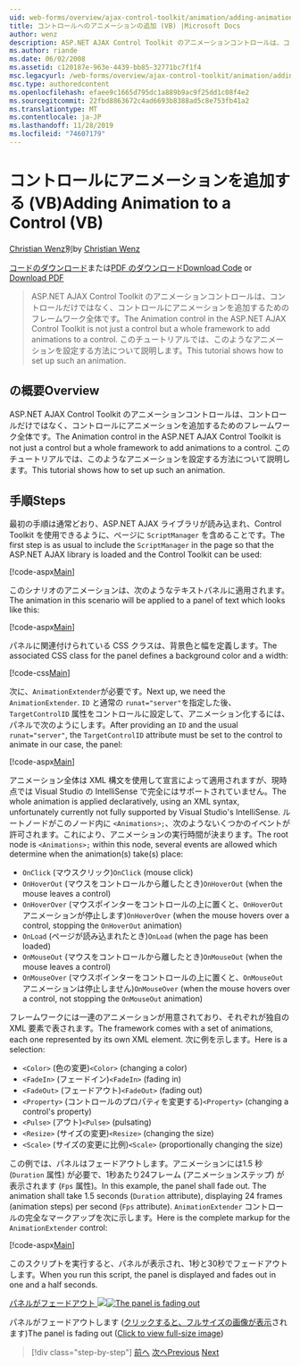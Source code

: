 ```yaml
---
uid: web-forms/overview/ajax-control-toolkit/animation/adding-animation-to-a-control-vb
title: コントロールへのアニメーションの追加 (VB) |Microsoft Docs
author: wenz
description: ASP.NET AJAX Control Toolkit のアニメーションコントロールは、コントロールだけではなく、コントロールにアニメーションを追加するためのフレームワーク全体です。 このチュートリアルでは、
ms.author: riande
ms.date: 06/02/2008
ms.assetid: c120187e-963e-4439-bb85-32771bc7f1f4
msc.legacyurl: /web-forms/overview/ajax-control-toolkit/animation/adding-animation-to-a-control-vb
msc.type: authoredcontent
ms.openlocfilehash: efaee9c1665d795dc1a889b9ac9f25dd1c08f4e2
ms.sourcegitcommit: 22fbd8863672c4ad6693b8388ad5c8e753fb41a2
ms.translationtype: MT
ms.contentlocale: ja-JP
ms.lasthandoff: 11/28/2019
ms.locfileid: "74607179"
---
```

# <a name="adding-animation-to-a-control-vb"></a><span data-ttu-id="9e130-104">コントロールにアニメーションを追加する (VB)</span><span class="sxs-lookup"><span data-stu-id="9e130-104">Adding Animation to a Control (VB)</span></span>

<span data-ttu-id="9e130-105">[Christian Wenz](https://github.com/wenz)別</span><span class="sxs-lookup"><span data-stu-id="9e130-105">by [Christian Wenz](https://github.com/wenz)</span></span>

<span data-ttu-id="9e130-106">[コードのダウンロード](https://download.microsoft.com/download/f/9/a/f9a26acd-8df4-4484-8a18-199e4598f411/Animation1.vb.zip)または[PDF のダウンロード](https://download.microsoft.com/download/6/7/1/6718d452-ff89-4d3f-a90e-c74ec2d636a3/animation1VB.pdf)</span><span class="sxs-lookup"><span data-stu-id="9e130-106">[Download Code](https://download.microsoft.com/download/f/9/a/f9a26acd-8df4-4484-8a18-199e4598f411/Animation1.vb.zip) or [Download PDF](https://download.microsoft.com/download/6/7/1/6718d452-ff89-4d3f-a90e-c74ec2d636a3/animation1VB.pdf)</span></span>

> <span data-ttu-id="9e130-107">ASP.NET AJAX Control Toolkit のアニメーションコントロールは、コントロールだけではなく、コントロールにアニメーションを追加するためのフレームワーク全体です。</span><span class="sxs-lookup"><span data-stu-id="9e130-107">The Animation control in the ASP.NET AJAX Control Toolkit is not just a control but a whole framework to add animations to a control.</span></span> <span data-ttu-id="9e130-108">このチュートリアルでは、このようなアニメーションを設定する方法について説明します。</span><span class="sxs-lookup"><span data-stu-id="9e130-108">This tutorial shows how to set up such an animation.</span></span>

## <a name="overview"></a><span data-ttu-id="9e130-109">の概要</span><span class="sxs-lookup"><span data-stu-id="9e130-109">Overview</span></span>

<span data-ttu-id="9e130-110">ASP.NET AJAX Control Toolkit のアニメーションコントロールは、コントロールだけではなく、コントロールにアニメーションを追加するためのフレームワーク全体です。</span><span class="sxs-lookup"><span data-stu-id="9e130-110">The Animation control in the ASP.NET AJAX Control Toolkit is not just a control but a whole framework to add animations to a control.</span></span> <span data-ttu-id="9e130-111">このチュートリアルでは、このようなアニメーションを設定する方法について説明します。</span><span class="sxs-lookup"><span data-stu-id="9e130-111">This tutorial shows how to set up such an animation.</span></span>

## <a name="steps"></a><span data-ttu-id="9e130-112">手順</span><span class="sxs-lookup"><span data-stu-id="9e130-112">Steps</span></span>

<span data-ttu-id="9e130-113">最初の手順は通常どおり、ASP.NET AJAX ライブラリが読み込まれ、Control Toolkit を使用できるように、ページに `ScriptManager` を含めることです。</span><span class="sxs-lookup"><span data-stu-id="9e130-113">The first step is as usual to include the `ScriptManager` in the page so that the ASP.NET AJAX library is loaded and the Control Toolkit can be used:</span></span>

[!code-aspx[Main](adding-animation-to-a-control-vb/samples/sample1.aspx)]

<span data-ttu-id="9e130-114">このシナリオのアニメーションは、次のようなテキストパネルに適用されます。</span><span class="sxs-lookup"><span data-stu-id="9e130-114">The animation in this scenario will be applied to a panel of text which looks like this:</span></span>

[!code-aspx[Main](adding-animation-to-a-control-vb/samples/sample2.aspx)]

<span data-ttu-id="9e130-115">パネルに関連付けられている CSS クラスは、背景色と幅を定義します。</span><span class="sxs-lookup"><span data-stu-id="9e130-115">The associated CSS class for the panel defines a background color and a width:</span></span>

[!code-css[Main](adding-animation-to-a-control-vb/samples/sample3.css)]

<span data-ttu-id="9e130-116">次に、`AnimationExtender`が必要です。</span><span class="sxs-lookup"><span data-stu-id="9e130-116">Next up, we need the `AnimationExtender`.</span></span> <span data-ttu-id="9e130-117">`ID` と通常の `runat="server"`を指定した後、`TargetControlID` 属性をコントロールに設定して、アニメーション化するには、パネルで次のようにします。</span><span class="sxs-lookup"><span data-stu-id="9e130-117">After providing an `ID` and the usual `runat="server"`, the `TargetControlID` attribute must be set to the control to animate in our case, the panel:</span></span>

[!code-aspx[Main](adding-animation-to-a-control-vb/samples/sample4.aspx)]

<span data-ttu-id="9e130-118">アニメーション全体は XML 構文を使用して宣言によって適用されますが、現時点では Visual Studio の IntelliSense で完全にはサポートされていません。</span><span class="sxs-lookup"><span data-stu-id="9e130-118">The whole animation is applied declaratively, using an XML syntax, unfortunately currently not fully supported by Visual Studio's IntelliSense.</span></span> <span data-ttu-id="9e130-119">ルートノードがこのノード内に `<Animations>;`、次のようないくつかのイベントが許可されます。これにより、アニメーションの実行時間が決まります。</span><span class="sxs-lookup"><span data-stu-id="9e130-119">The root node is `<Animations>;` within this node, several events are allowed which determine when the animation(s) take(s) place:</span></span>

- <span data-ttu-id="9e130-120">`OnClick` (マウスクリック)</span><span class="sxs-lookup"><span data-stu-id="9e130-120">`OnClick` (mouse click)</span></span>
- <span data-ttu-id="9e130-121">`OnHoverOut` (マウスをコントロールから離したとき)</span><span class="sxs-lookup"><span data-stu-id="9e130-121">`OnHoverOut` (when the mouse leaves a control)</span></span>
- <span data-ttu-id="9e130-122">`OnHoverOver` (マウスポインターをコントロールの上に置くと、`OnHoverOut` アニメーションが停止します)</span><span class="sxs-lookup"><span data-stu-id="9e130-122">`OnHoverOver` (when the mouse hovers over a control, stopping the `OnHoverOut` animation)</span></span>
- <span data-ttu-id="9e130-123">`OnLoad` (ページが読み込まれたとき)</span><span class="sxs-lookup"><span data-stu-id="9e130-123">`OnLoad` (when the page has been loaded)</span></span>
- <span data-ttu-id="9e130-124">`OnMouseOut` (マウスをコントロールから離したとき)</span><span class="sxs-lookup"><span data-stu-id="9e130-124">`OnMouseOut` (when the mouse leaves a control)</span></span>
- <span data-ttu-id="9e130-125">`OnMouseOver` (マウスポインターをコントロールの上に置くと、`OnMouseOut` アニメーションは停止しません)</span><span class="sxs-lookup"><span data-stu-id="9e130-125">`OnMouseOver` (when the mouse hovers over a control, not stopping the `OnMouseOut` animation)</span></span>

<span data-ttu-id="9e130-126">フレームワークには一連のアニメーションが用意されており、それぞれが独自の XML 要素で表されます。</span><span class="sxs-lookup"><span data-stu-id="9e130-126">The framework comes with a set of animations, each one represented by its own XML element.</span></span> <span data-ttu-id="9e130-127">次に例を示します。</span><span class="sxs-lookup"><span data-stu-id="9e130-127">Here is a selection:</span></span>

- <span data-ttu-id="9e130-128">`<Color>` (色の変更)</span><span class="sxs-lookup"><span data-stu-id="9e130-128">`<Color>` (changing a color)</span></span>
- <span data-ttu-id="9e130-129">`<FadeIn>` (フェードイン)</span><span class="sxs-lookup"><span data-stu-id="9e130-129">`<FadeIn>` (fading in)</span></span>
- <span data-ttu-id="9e130-130">`<FadeOut>` (フェードアウト)</span><span class="sxs-lookup"><span data-stu-id="9e130-130">`<FadeOut>` (fading out)</span></span>
- <span data-ttu-id="9e130-131">`<Property>` (コントロールのプロパティを変更する)</span><span class="sxs-lookup"><span data-stu-id="9e130-131">`<Property>` (changing a control's property)</span></span>
- <span data-ttu-id="9e130-132">`<Pulse>` (アウト)</span><span class="sxs-lookup"><span data-stu-id="9e130-132">`<Pulse>` (pulsating)</span></span>
- <span data-ttu-id="9e130-133">`<Resize>` (サイズの変更)</span><span class="sxs-lookup"><span data-stu-id="9e130-133">`<Resize>` (changing the size)</span></span>
- <span data-ttu-id="9e130-134">`<Scale>` (サイズの変更に比例)</span><span class="sxs-lookup"><span data-stu-id="9e130-134">`<Scale>` (proportionally changing the size)</span></span>

<span data-ttu-id="9e130-135">この例では、パネルはフェードアウトします。アニメーションには1.5 秒 (`Duration` 属性) が必要で、1秒あたり24フレーム (アニメーションステップ) が表示されます (`Fps` 属性)。</span><span class="sxs-lookup"><span data-stu-id="9e130-135">In this example, the panel shall fade out. The animation shall take 1.5 seconds (`Duration` attribute), displaying 24 frames (animation steps) per second (`Fps` attribute).</span></span> <span data-ttu-id="9e130-136">`AnimationExtender` コントロールの完全なマークアップを次に示します。</span><span class="sxs-lookup"><span data-stu-id="9e130-136">Here is the complete markup for the `AnimationExtender` control:</span></span>

[!code-aspx[Main](adding-animation-to-a-control-vb/samples/sample5.aspx)]

<span data-ttu-id="9e130-137">このスクリプトを実行すると、パネルが表示され、1秒と30秒でフェードアウトします。</span><span class="sxs-lookup"><span data-stu-id="9e130-137">When you run this script, the panel is displayed and fades out in one and a half seconds.</span></span>

<span data-ttu-id="9e130-138">[パネルがフェードアウト ![](adding-animation-to-a-control-vb/_static/image2.png)](adding-animation-to-a-control-vb/_static/image1.png)</span><span class="sxs-lookup"><span data-stu-id="9e130-138">[![The panel is fading out](adding-animation-to-a-control-vb/_static/image2.png)](adding-animation-to-a-control-vb/_static/image1.png)</span></span>

<span data-ttu-id="9e130-139">パネルがフェードアウトします ([クリックすると、フルサイズの画像が表示](adding-animation-to-a-control-vb/_static/image3.png)されます)</span><span class="sxs-lookup"><span data-stu-id="9e130-139">The panel is fading out ([Click to view full-size image](adding-animation-to-a-control-vb/_static/image3.png))</span></span>

> [!div class="step-by-step"]
> <span data-ttu-id="9e130-140">[前へ](dynamically-controlling-updatepanel-animations-cs.md)
> [次へ](executing-several-animations-at-the-same-time-vb.md)</span><span class="sxs-lookup"><span data-stu-id="9e130-140">[Previous](dynamically-controlling-updatepanel-animations-cs.md)
[Next](executing-several-animations-at-the-same-time-vb.md)</span></span>
